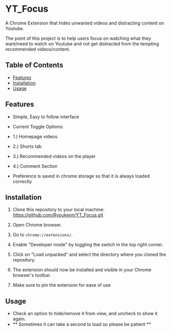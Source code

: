 # YT_Focus

A Chrome Extension that hides unwanted videos and distracting content on Youtube.

The point of this project is to help users focus on watching what they want/need to watch on Youtube and 
not get distracted from the tempting recommended videos/content.

## Table of Contents

- [Features](#features)
- [Installation](#installation)
- [Usage](#usage)

## Features

- Simple, Easy to follow interface
  
- Current Toggle Options:
-   1.) Homepage videos
-   2.) Shorts tab
-   3.) Recommended videos on the player
-   4.) Comment Section

- Preference is saved in chrome storage so that it is always loaded correctly

## Installation

1. Clone this repository to your local machine: https://github.com/Ryoukenn/YT_Focus.git

2. Open Chrome browser.

3. Go to `chrome://extensions/`.

4. Enable "Developer mode" by toggling the switch in the top right corner.

5. Click on "Load unpacked" and select the directory where you cloned the repository.

6. The extension should now be installed and visible in your Chrome browser's toolbar.
   
7. Make sure to pin the extension for ease of use 

## Usage

- Check an option to hide/remove it from view, and uncheck to show it again.
- ** Sometimes it can take a second to load so please be patient **

